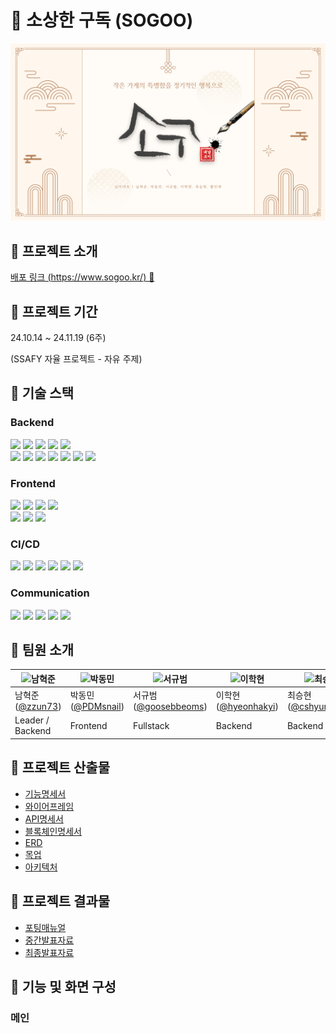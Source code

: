 # 🍱 소상한 구독 (SOGOO)

![썸네일](./docs/assets/thumbnail.png)

## 🍴 프로젝트 소개

[배포 링크 (https://www.sogoo.kr/) 🔗](https://www.sogoo.kr/)

## 🍴 프로젝트 기간

24.10.14 ~ 24.11.19 (6주)

(SSAFY 자율 프로젝트 - 자유 주제)

## 🍴 기술 스택

### **Backend**

<img src="https://img.shields.io/badge/IntelliJ IDEA-000000?style=for-the-badge&logo=IntelliJ IDEA&logoColor=white"> <img src="https://img.shields.io/badge/SpringBoot_3.3.1-6DB33F?style=for-the-badge&logo=Spring Boot&logoColor=white"> <img src="https://img.shields.io/badge/Spring Data JPA-6DB33F?style=for-the-badge&logo=&logoColor=white"> <img src="https://img.shields.io/badge/Spring Security-6DB33F?style=for-the-badge&logo=Spring Security&logoColor=white"> <img src="https://img.shields.io/badge/Spring Cloud-6DB33F?style=for-the-badge&logo=Spring Colud&logoColor=white"> <br> <img src="https://img.shields.io/badge/Spring Batch-6DB33F?style=for-the-badge&logo=&logoColor=white"> <img src="https://img.shields.io/badge/rabbitmq-FF6600?style=for-the-badge&logo=rabbitmq&logoColor=white"> <img src="https://img.shields.io/badge/Redis-DC382D?style=for-the-badge&logo=Redis&logoColor=white"> <img src="https://img.shields.io/badge/MySQL-4479A1?style=for-the-badge&logo=MySQL&logoColor=white"> <img src = "https://img.shields.io/badge/-MongoDB-13aa52?style=for-the-badge&logo=mongodb&logoColor=white"> <img src="https://img.shields.io/badge/AWS S3-569A31?style=for-the-badge&logo=amazons3&logoColor=white"> <img src="https://img.shields.io/badge/WebSocket-000000?style=for-the-badge&logo=&logoColor=white">

### **Frontend**

<img src="https://img.shields.io/badge/Visual Studio Code-007ACC?style=for-the-badge&logo=Visual Studio Code&logoColor=white"> <img src="https://img.shields.io/badge/Vite_5.3.1-646CFF?style=for-the-badge&logo=Vite&logoColor=white"> <img src="https://img.shields.io/badge/React_18.3.1-61DAFB?style=for-the-badge&logo=React&logoColor=white"> <img src="https://img.shields.io/badge/Typescript_5.2.2-3178C6?style=for-the-badge&logo=Typescript&logoColor=white"> <br> <img src="https://img.shields.io/badge/Tailwind CSS_3.4.4-06B6D4?style=for-the-badge&logo=Tailwind CSS&logoColor=white"> <img src="https://img.shields.io/badge/zustand-000000?style=for-the-badge&logo=&logoColor=white"> <img src="https://img.shields.io/badge/WebSocket-000000?style=for-the-badge&logo=&logoColor=white">

### **CI/CD**

<img src="https://img.shields.io/badge/AWS EC2-232F3E?style=for-the-badge&logo=Amazon AWS&logoColor=white"> <img src="https://img.shields.io/badge/Jenkins-D24939?style=for-the-badge&logo=Jenkins&logoColor=white"> <img src="https://img.shields.io/badge/Docker-2496ED?style=for-the-badge&logo=Docker&logoColor=white"> <img src="https://img.shields.io/badge/Docker Compose-2496ED?style=for-the-badge&logo=Docker&logoColor=white"> <img src="https://img.shields.io/badge/NGINX-009639?style=for-the-badge&logo=NGINX&logoColor=white"> <img src="https://img.shields.io/badge/SSL-000000?style=for-the-badge&logo=&logoColor=white">

### **Communication**

<img src="https://img.shields.io/badge/Git(Gitlab)-FCA121?style=for-the-badge&logo=Gitlab&logoColor=white"> <img src="https://img.shields.io/badge/Jira-0052CC?style=for-the-badge&logo=Jira&logoColor=white"> <img src="https://img.shields.io/badge/Notion-000000?style=for-the-badge&logo=Notion&logoColor=white"> <img src="https://img.shields.io/badge/Mattermost-0058CC?style=for-the-badge&logo=Mattermost&logoColor=white"> <img src="https://img.shields.io/badge/Figma-F24E1E?style=for-the-badge&logo=Figma&logoColor=white">

## 🍴 팀원 소개

| ![남혁준](https://avatars.githubusercontent.com/zzun73) | ![박동민](https://avatars.githubusercontent.com/PDMsnail) | ![서규범](https://avatars.githubusercontent.com/goosebbeoms) | ![이학현](https://avatars.githubusercontent.com/hyeonhakyi) | ![최승현](https://avatars.githubusercontent.com/cshyun7097) | ![황민채](https://avatars.githubusercontent.com/trick0846) |
| ------------------------------------------------------- | --------------------------------------------------------- | ------------------------------------------------------------ | ----------------------------------------------------------- | ----------------------------------------------------------- | ---------------------------------------------------------- |
| 남혁준([@zzun73](https://github.com/zzun73))            | 박동민([@PDMsnail](https://github.com/PDMsnail))          | 서규범([@goosebbeoms](https://github.com/goosebbeoms))       | 이학현([@hyeonhakyi](https://github.com/hyeonhakyi))        | 최승현([@cshyun7097](https://github.com/cshyun7097))        | 황민채([@trick0846](https://github.com/trick0846))         |
| Leader / Backend                                        | Frontend                                                  | Fullstack                                                    | Backend                                                     | Backend                                                     | Frontend                                                   |

## 🍴 프로젝트 산출물

- [기능명세서](./docs/기능명세서.md)
- [와이어프레임](./docs/와이어프레임.md)
- [API명세서](./docs/API명세서.md)
- [블록체인명세서](./docs/블록체인명세서.md)
- [ERD](./docs/ERD.md)
- [목업](./docs/목업.md)
- [아키텍처](./docs/아키텍처.md)

## 🍴 프로젝트 결과물

- [포팅매뉴얼](./exec/)
- [중간발표자료](./docs/꼬북집_중간발표_PPT.pdf)
- [최종발표자료](./docs/꼬북집_최종발표_PPT.pdf)

## 🍴 기능 및 화면 구성

### 메인
